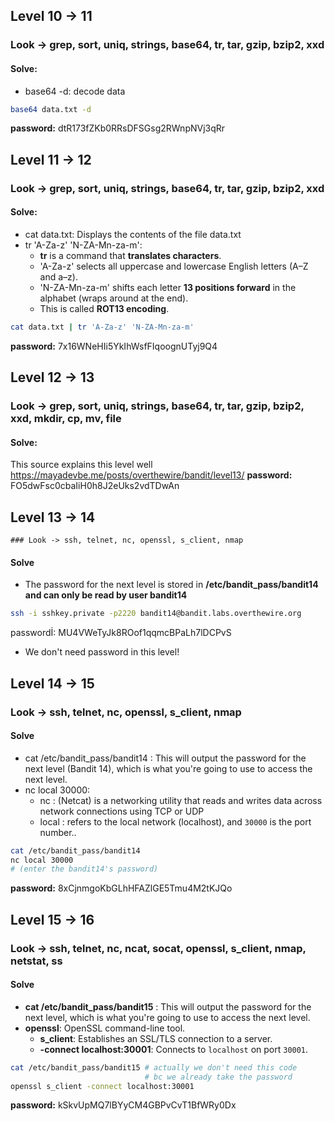 ## Level 10 -> 11
### Look -> grep, sort, uniq, strings, base64, tr, tar, gzip, bzip2, xxd
#### Solve:
- base64 -d: decode data
```bash
base64 data.txt -d
```
**password:** dtR173fZKb0RRsDFSGsg2RWnpNVj3qRr

## Level 11 -> 12
### Look -> grep, sort, uniq, strings, base64, tr, tar, gzip, bzip2, xxd

#### Solve:
- cat data.txt: Displays the contents of the file data.txt
- tr 'A-Za-z' 'N-ZA-Mn-za-m': 
	- **tr** is a command that **translates characters**.    
	- 'A-Za-z' selects all uppercase and lowercase English letters (A–Z and a–z).
	- 'N-ZA-Mn-za-m' shifts each letter **13 positions forward** in the alphabet (wraps around at the end).
	- This is called **ROT13 encoding**.
```bash
cat data.txt | tr 'A-Za-z' 'N-ZA-Mn-za-m'
```
**password:** 7x16WNeHIi5YkIhWsfFIqoognUTyj9Q4

## Level 12 -> 13
### Look -> grep, sort, uniq, strings, base64, tr, tar, gzip, bzip2, xxd, mkdir, cp, mv, file

#### Solve:
This source explains this level well
https://mayadevbe.me/posts/overthewire/bandit/level13/
**password:** FO5dwFsc0cbaIiH0h8J2eUks2vdTDwAn

## Level 13 -> 14
	### Look -> ssh, telnet, nc, openssl, s_client, nmap
#### Solve
- The password for the next level is stored in **/etc/bandit_pass/bandit14 and can only be read by user bandit14**
```bash
ssh -i sshkey.private -p2220 bandit14@bandit.labs.overthewire.org
```
passwordİ: MU4VWeTyJk8ROof1qqmcBPaLh7lDCPvS 
- We don't need password in this level!

## Level 14 -> 15
### Look -> ssh, telnet, nc, openssl, s_client, nmap
#### Solve
- cat /etc/bandit_pass/bandit14 : This will output the password for the next level (Bandit 14), which is what you're going to use to access the next level.
- nc local 30000: 
	- nc : (Netcat) is a networking utility that reads and writes data across network connections using TCP or UDP
	- local : refers to the local network (localhost), and `30000` is the port number..
```bash
cat /etc/bandit_pass/bandit14
nc local 30000
# (enter the bandit14's password)
```
**password:** 8xCjnmgoKbGLhHFAZlGE5Tmu4M2tKJQo

## Level 15 -> 16
### Look -> ssh, telnet, nc, ncat, socat, openssl, s_client, nmap, netstat, ss
#### Solve 
- **cat /etc/bandit_pass/bandit15** : This will output the password for the next level, which is what you're going to use to access the next level.
- **openssl**: OpenSSL command-line tool.
	- **s_client**: Establishes an SSL/TLS connection to a server.
	- **-connect localhost:30001**: Connects to `localhost` on port `30001`.
```bash
cat /etc/bandit_pass/bandit15 # actually we don't need this code 
							  # bc we already take the password
openssl s_client -connect localhost:30001
```
**password:** kSkvUpMQ7lBYyCM4GBPvCvT1BfWRy0Dx
